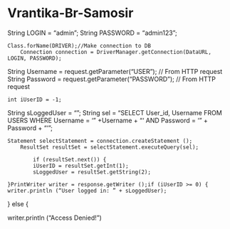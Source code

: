 # Vrantika-Br-Samosir
String LOGIN = “admin”;
String PASSWORD = “admin123”;
	
	Class.forName(DRIVER);//Make connection to DB
		Connection connection = DriverManager.getConnection(DataURL, LOGIN, PASSWORD);

String Username = request.getParameter(“USER”); // From HTTP request
String Password = request.getParameter(“PASSWORD”); // From HTTP request
	
	int iUserID = -1;
		
String sLoggedUser = “”;
String sel = “SELECT User_id, Username FROM USERS WHERE Username = ‘” +Username + “‘ AND Password = ‘” + Password + “‘”;

	Statement selectStatement = connection.createStatement ();
		ResultSet resultSet = selectStatement.executeQuery(sel);

			if (resultSet.next()) {
			iUserID = resultSet.getInt(1);
			sLoggedUser = resultSet.getString(2);

	}PrintWriter writer = response.getWriter ();if (iUserID >= 0) {
	writer.println (“User logged in: ” + sLoggedUser);

} else {


writer.println (“Access Denied!”)
